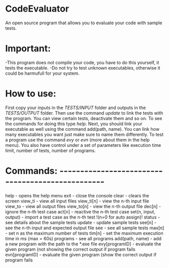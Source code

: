 # CodeEvaluator
An open source program that allows you to evaluate your code with sample tests.

# Important:
   -This program does not compile your code, you have to do this yourself, it tests the executable. 
   -Do not try to test unknown executables, otherwise it could be harmufull for your system.
 
# How to use:
   First copy your inputs in the *TESTS/INPUT* folder and outputs in the *TESTS/OUTPUT* folder. Then use the command *update* to link the tests with the program. You can view certain tests, deactivate them and so on. To see the commands for doing this type *help*. Next, you should link your executable as well using the command 
add(path, name). You can link how many executables you want just make sure to name them differently. To test a program use the command *evy* or *evn* (more about them in the help menu). You also have control under a set of parameters like execution time limit, number of tests, number of programs.

# Commands: -------------------------------------------------
   help                      - opens the help menu
   exit                      - close the console
   clear                     - clears the screen
   view_ti                   - view all input files
   view_ti[n]                - view the n-th input file
   view_to                   - view all output files
   view_to[n]                - view the n-th output file
   dec[n]                    - ignore the n-th test case
   act[n]                    - reactive the n-th test case
   set(n, input, output)     - import a test case as the n-th test !(n=0 for auto assign)!
   status                    - see details about the sample tests
   update                    - update sample tests
   see[n]                    - see the n-th input and expected output file
   see                       - see all sample tests
   max[n]                    - set n as the maximum number of tests
   tim[n]                    - set the maximum execution time in ms (max = 60s)
   programs                  - see all programs
   add(path, name)           - add a new program with the path to the *.exe file
   evy[programID]            - evaluate the given program (not showing the correct output if program fails
   evn[programID]            - evaluate the given program (show the correct output if program fails
   
 
